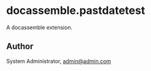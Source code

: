 # docassemble.pastdatetest

A docassemble extension.

## Author

System Administrator, admin@admin.com


